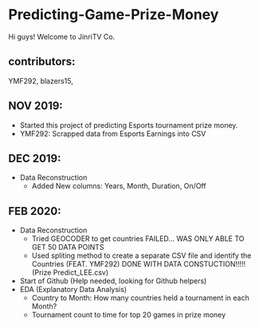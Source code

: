 # Predicting-Game-Prize-Money
Hi guys! Welcome to JinriTV Co.

## contributors:
YMF292, blazers15, 

## NOV 2019:
- Started this project of predicting Esports tournament prize money.
- YMF292: Scrapped data from Esports Earnings into CSV

## DEC 2019:
- Data Reconstruction
  - Added New columns: Years, Month, Duration, On/Off

## FEB 2020:
- Data Reconstruction
  - Tried GEOCODER to get countries
    FAILED... WAS ONLY ABLE TO GET 50 DATA POINTS
  - Used spliting method to create a separate CSV file and identify the Countries (FEAT. YMF292)
DONE WITH DATA CONSTUCTION!!!!! (Prize Predict_LEE.csv)
- Start of Github (Help needed, looking for Github helpers)
- EDA (Explanatory Data Analysis)
  - Country to Month: How many countries held a tournament in each Month?
  - Tournament count to time for top 20 games in prize money

## 
